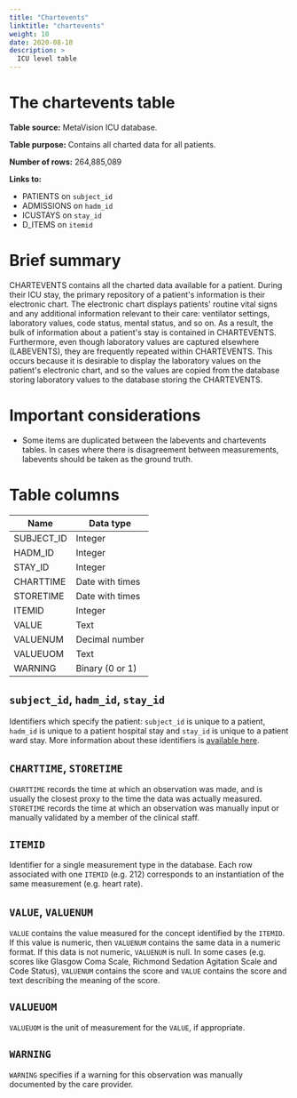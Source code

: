 ```yaml
---
title: "Chartevents"
linktitle: "chartevents"
weight: 10
date: 2020-08-10
description: >
  ICU level table
---
```



# The chartevents table

**Table source:** MetaVision ICU database.

**Table purpose:** Contains all charted data for all patients.

**Number of rows:** 264,885,089

**Links to:**

* PATIENTS on `subject_id`
* ADMISSIONS on `hadm_id`
* ICUSTAYS on `stay_id`
* D_ITEMS on `itemid`

# Brief summary

CHARTEVENTS contains all the charted data available for a patient. During their ICU stay, the primary repository of a patient's information is their electronic chart. The electronic chart displays patients' routine vital signs and any additional information relevant to their care: ventilator settings, laboratory values, code status, mental status, and so on. As a result, the bulk of information about a patient's stay is contained in CHARTEVENTS. Furthermore, even though laboratory values are captured elsewhere (LABEVENTS), they are frequently repeated within CHARTEVENTS. This occurs because it is desirable to display the laboratory values on the patient's electronic chart, and so the values are copied from the database storing laboratory values to the database storing the CHARTEVENTS.

# Important considerations

* Some items are duplicated between the labevents and chartevents tables. In cases where there is disagreement between measurements, labevents should be taken as the ground truth.

# Table columns

Name | Data type
---- | --------
SUBJECT\_ID | Integer
HADM\_ID | Integer
STAY\_ID | Integer
CHARTTIME | Date with times
STORETIME | Date with times
ITEMID | Integer
VALUE | Text
VALUENUM | Decimal number
VALUEUOM | Text
WARNING | Binary (0 or 1)

## `subject_id`, `hadm_id`, `stay_id`

Identifiers which specify the patient: `subject_id` is unique to a patient, `hadm_id` is unique to a patient hospital stay and `stay_id` is unique to a patient ward stay. More information about these identifiers is [available here](/basics/identifiers).

## `CHARTTIME`, `STORETIME`

`CHARTTIME` records the time at which an observation was made, and is usually the closest proxy to the time the data was actually measured. `STORETIME` records the time at which an observation was manually input or manually validated by a member of the clinical staff.

<!-- 

## `CGID`

`CGID` is the identifier for the caregiver who validated the given measurement.

-->

## `ITEMID`

Identifier for a single measurement type in the database. Each row associated with one `ITEMID` (e.g. 212) corresponds to an instantiation of the same measurement (e.g. heart rate).

## `VALUE`, `VALUENUM`

`VALUE` contains the value measured for the concept identified by the `ITEMID`. If this value is numeric, then `VALUENUM` contains the same data in a numeric format. If this data is not numeric, `VALUENUM` is null. In some cases (e.g. scores like Glasgow Coma Scale, Richmond Sedation Agitation Scale and Code Status), `VALUENUM` contains the score and `VALUE` contains the score and text describing the meaning of the score.

## `VALUEUOM`

`VALUEUOM` is the unit of measurement for the `VALUE`, if appropriate.

## `WARNING`

`WARNING` specifies if a warning for this observation was manually documented by the care provider.